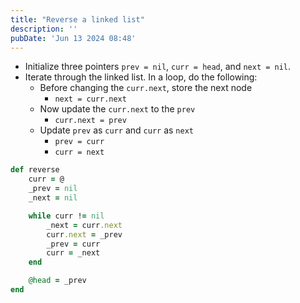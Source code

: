 ```yaml
---
title: "Reverse a linked list"
description: ''
pubDate: 'Jun 13 2024 08:48'
---
```



* Initialize three pointers `prev = nil`, `curr = head`, and `next = nil`.
* Iterate through the linked list. In a loop, do the following:
  * Before changing the `curr.next`, store the next node 
    * `next = curr.next`
  * Now update the `curr.next` to the `prev` 
    * `curr.next = prev`
  * Update `prev` as `curr` and `curr` as `next` 
    * `prev = curr`
    * `curr = next`

```ruby
def reverse
	curr = @
	_prev = nil
	_next = nil

	while curr != nil
		_next = curr.next
		curr.next = _prev
		_prev = curr
		curr = _next
	end

	@head = _prev
end
```